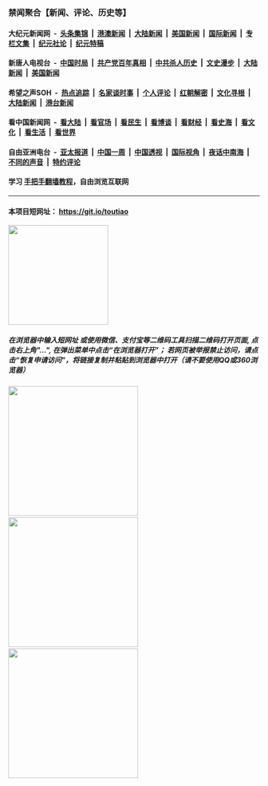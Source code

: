 ### 禁闻聚合【新闻、评论、历史等】

#### 大纪元新闻网 &nbsp;-&nbsp; [头条集锦](indexes/E头条集锦.md?t=02040755) &nbsp;|&nbsp; [港澳新闻](indexes/E港澳新闻.md?t=02040755)  &nbsp;|&nbsp; [大陆新闻](indexes/E大陆新闻.md?t=02040755) &nbsp;|&nbsp; [美国新闻](indexes/E美国新闻.md?t=02040755) &nbsp;|&nbsp; [国际新闻](indexes/E国际新闻.md?t=02040755) &nbsp;|&nbsp; [专栏文集](indexes/E专栏文集.md?t=02040755) &nbsp;|&nbsp; [纪元社论](indexes/E纪元社论.md?t=02040755) &nbsp;|&nbsp; [纪元特稿](indexes/E纪元特稿.md?t=02040755) 

#### 新唐人电视台 &nbsp;-&nbsp; [中国时局](indexes/N中国时局.md?t=02040755) &nbsp;|&nbsp; [共产党百年真相](indexes/N共产党百年真相.md?t=02040755) &nbsp;|&nbsp; [中共杀人历史](indexes/N中共杀人历史.md?t=02040755) &nbsp;|&nbsp; [文史漫步](indexes/N文史漫步.md?t=02040755) &nbsp;|&nbsp; [大陆新闻](indexes/N大陆新闻.md?t=02040755) &nbsp;|&nbsp; [美国新闻](indexes/N美国新闻.md?t=02040755)

#### 希望之声SOH &nbsp;-&nbsp; [热点追踪](indexes/H热点追踪.md?t=02040755) &nbsp;|&nbsp; [名家谈时事](indexes/H名家谈时事.md?t=02040755) &nbsp;|&nbsp; [个人评论](indexes/H个人评论.md?t=02040755)  &nbsp;|&nbsp; [红朝解密](indexes/H红朝解密.md?t=02040755) &nbsp;|&nbsp; [文化寻根](indexes/H文化寻根.md?t=02040755) &nbsp;|&nbsp; [大陆新闻](indexes/H大陆新闻.md?t=02040755) &nbsp;|&nbsp; [港台新闻](indexes/H港台新闻.md?t=02040755)

#### 看中国新闻网 &nbsp;-&nbsp; [看大陆](indexes/S看大陆.md?t=02040755) &nbsp;|&nbsp; [看官场](indexes/S看官场.md?t=02040755) &nbsp;|&nbsp; [看民生](indexes/S看民生.md?t=02040755)  &nbsp;|&nbsp; [看博谈](indexes/S看博谈.md?t=02040755) &nbsp;|&nbsp; [看财经](indexes/S看财经.md?t=02040755) &nbsp;|&nbsp; [看史海](indexes/S看史海.md?t=02040755) &nbsp;|&nbsp; [看文化](indexes/S看文化.md?t=02040755) &nbsp;|&nbsp; [看生活](indexes/S看生活.md?t=02040755) &nbsp;|&nbsp; [看世界](indexes/S看世界.md?t=02040755)

#### 自由亚洲电台 &nbsp;-&nbsp; [亚太报道](indexes/R亚太报道.md?t=02040755) &nbsp;|&nbsp; [中国一周](indexes/R中国一周.md?t=02040755) &nbsp;|&nbsp; [中国透视](indexes/R中国透视.md?t=02040755)  &nbsp;|&nbsp; [国际视角](indexes/R国际视角.md?t=02040755) &nbsp;|&nbsp; [夜话中南海](indexes/R夜话中南海.md?t=02040755) &nbsp;|&nbsp; [不同的声音](indexes/R不同的声音.md?t=02040755) &nbsp;|&nbsp; [特约评论](indexes/R特约评论.md?t=02040755)

#### 学习 [手把手翻墙教程](https://github.com/gfw-breaker/guides/wiki)，自由浏览互联网

----

#### 本项目短网址： https://git.io/toutiao
<img src="https://raw.githubusercontent.com/gfw-breaker/banned-news/master/scripts/img/qr.png" width="200px"/>  

##### 在浏览器中输入短网址 或使用微信、支付宝等二维码工具扫描二维码打开页面, 点击右上角"...", 在弹出菜单中点击“在浏览器打开”； 若网页被举报禁止访问，请点击“恢复申请访问”，将链接复制并粘贴到浏览器中打开（请不要使用QQ或360浏览器）

<img src="https://raw.githubusercontent.com/gfw-breaker/banned-news/master/scripts/img/1.png" width="260px"/> &nbsp; <img src="https://raw.githubusercontent.com/gfw-breaker/banned-news/master/scripts/img/2.png" width="260px"/> &nbsp; <img src="https://raw.githubusercontent.com/gfw-breaker/banned-news/master/scripts/img/3.png" width="260px"/>
